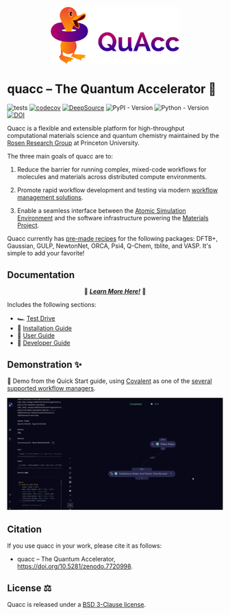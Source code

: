 <div align="center">
  <img src=https://github.com/Quantum-Accelerators/quacc/blob/main/docs/images/quacc_logo_wide.png width="300"><br>
</div>

# quacc – The Quantum Accelerator 🦆

![tests](https://github.com/quantum-accelerators/quacc/actions/workflows/tests.yaml/badge.svg)
[![codecov](https://codecov.io/gh/Quantum-Accelerators/quacc/branch/main/graph/badge.svg?token=OJaOZAH30u)](https://codecov.io/gh/Quantum-Accelerators/quacc)
[![DeepSource](https://app.deepsource.com/gh/Quantum-Accelerators/quacc.svg/?label=active+issues&token=Y1NxOLIuFFEqWdjawIYnJNde)](https://app.deepsource.com/gh/Quantum-Accelerators/quacc/?ref=repository-badge)
![PyPI - Version](https://img.shields.io/pypi/v/quacc?color=blue)
![Python - Version](https://img.shields.io/pypi/pyversions/quacc)
[![DOI](https://zenodo.org/badge/DOI/10.5281/zenodo.7720998.svg)](https://doi.org/10.5281/zenodo.7720998)

Quacc is a flexible and extensible platform for high-throughput computational materials science and quantum chemistry maintained by the [Rosen Research Group](https://rosen.cbe.princeton.edu/) at Princeton University.

The three main goals of quacc are to:

1. Reduce the barrier for running complex, mixed-code workflows for molecules and materials across distributed compute environments.

2. Promote rapid workflow development and testing via modern [workflow management solutions](https://workflows.community/).

3. Enable a seamless interface between the [Atomic Simulation Environment](https://wiki.fysik.dtu.dk/ase/) and the software infrastructure powering the [Materials Project](https://materialsproject.org).

Quacc currently has [pre-made recipes](https://quantum-accelerators.github.io/quacc/user/recipes/recipes_list.html) for the following packages: DFTB+, Gaussian, GULP, NewtonNet, ORCA, Psi4, Q-Chem, tblite, and VASP. It's simple to add your favorite!

## Documentation

<p align="center">
  📖 <a href="https://quantum-accelerators.github.io/quacc/"><b><i>Learn More Here!</i></b></a> 📖
</p>

Includes the following sections:

- 🏎️ [Test Drive](https://quantum-accelerators.github.io/quacc/start/demo.html)
- 🔧 [Installation Guide](https://quantum-accelerators.github.io/quacc/install/install.html)
- 🧠 [User Guide](https://quantum-accelerators.github.io/quacc/user/recipes/recipes_intro.html)
- 🤝 [Developer Guide](https://quantum-accelerators.github.io/quacc/dev/contributing.html)

## Demonstration ✨

🚀 Demo from the Quick Start guide, using [Covalent](https://github.com/AgnostiqHQ/covalent) as one of the [several supported workflow managers](https://quantum-accelerators.github.io/quacc/user/basics/wflow_overview.html).

![](https://github.com/Quantum-Accelerators/quacc/blob/main/docs/images/start/start.gif)

## Citation

If you use quacc in your work, please cite it as follows:

- quacc – The Quantum Accelerator, https://doi.org/10.5281/zenodo.7720998.

## License ⚖️

Quacc is released under a [BSD 3-Clause license](https://github.com/quantum-accelerators/quacc/blob/main/LICENSE.md).
